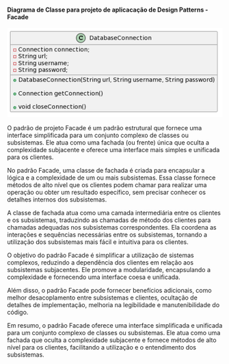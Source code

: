 <h4>Diagrama de Classe para projeto de aplicacação de Design Patterns - Facade</h4>

![alt text](https://github.com/Jennyads/Bertoti/blob/main/Engenharia%20de%20Software%20III/Imagens/diagrama_classe_facade.png)


O padrão de projeto Facade é um padrão estrutural que fornece uma interface simplificada para um conjunto complexo de classes ou subsistemas. Ele atua como uma fachada (ou frente) única que oculta a complexidade subjacente e oferece uma interface mais simples e unificada para os clientes.

No padrão Facade, uma classe de fachada é criada para encapsular a lógica e a complexidade de um ou mais subsistemas. Essa classe fornece métodos de alto nível que os clientes podem chamar para realizar uma operação ou obter um resultado específico, sem precisar conhecer os detalhes internos dos subsistemas.

A classe de fachada atua como uma camada intermediária entre os clientes e os subsistemas, traduzindo as chamadas de método dos clientes para chamadas adequadas nos subsistemas correspondentes. Ela coordena as interações e sequências necessárias entre os subsistemas, tornando a utilização dos subsistemas mais fácil e intuitiva para os clientes.

O objetivo do padrão Facade é simplificar a utilização de sistemas complexos, reduzindo a dependência dos clientes em relação aos subsistemas subjacentes. Ele promove a modularidade, encapsulando a complexidade e fornecendo uma interface coesa e unificada.

Além disso, o padrão Facade pode fornecer benefícios adicionais, como melhor desacoplamento entre subsistemas e clientes, ocultação de detalhes de implementação, melhoria na legibilidade e manutenibilidade do código.

Em resumo, o padrão Facade oferece uma interface simplificada e unificada para um conjunto complexo de classes ou subsistemas. Ele atua como uma fachada que oculta a complexidade subjacente e fornece métodos de alto nível para os clientes, facilitando a utilização e o entendimento dos subsistemas.
